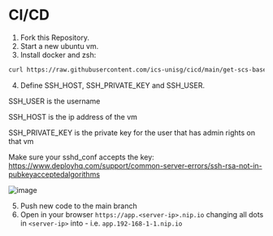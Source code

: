 
# CI/CD 
 
1. Fork this Repository.
2. Start a new ubuntu vm.
3. Install docker and zsh:
```bash
curl https://raw.githubusercontent.com/ics-unisg/cicd/main/get-scs-base.sh | sh
```
4. Define SSH_HOST, SSH_PRIVATE_KEY and SSH_USER.

SSH_USER is the username

SSH_HOST is the ip address of the vm

SSH_PRIVATE_KEY is the private key for the user that has admin rights on that vm

Make sure your sshd_conf accepts the key: https://www.deployhq.com/support/common-server-errors/ssh-rsa-not-in-pubkeyacceptedalgorithms 

![image](https://user-images.githubusercontent.com/2293142/121609248-c324d780-ca53-11eb-9929-1a14d34ccba9.png)

5. Push new code to the main branch
6. Open in your browser `https://app.<server-ip>.nip.io` changing all dots in `<server-ip>` into - i.e. `app.192-168-1-1.nip.io`
